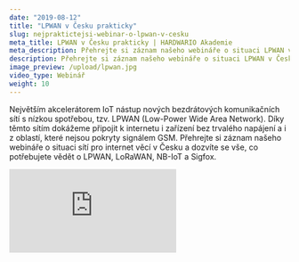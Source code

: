 ```yaml
---
date: "2019-08-12"
title: "LPWAN v Česku prakticky"
slug: nejpraktictejsi-webinar-o-lpwan-v-cesku
meta_title: LPWAN v Česku prakticky | HARDWARIO Akademie
meta_description: Přehrejte si záznam našeho webináře o situaci LPWAN v Česku a dozvíte se vše, co potřebujete vědět o LoRaWAN, NB-IoT a Sigfox.
description: Přehrejte si záznam našeho webináře o situaci LPWAN v Česku a dozvíte se vše, co potřebujete vědět o LoRaWAN, NB-IoT a Sigfox.
image_preview: /upload/lpwan.jpg
video_type: Webinář
weight: 10
---
```


Největším akcelerátorem IoT nástup nových bezdrátových komunikačních sítí s nízkou spotřebou, tzv. LPWAN (Low-Power Wide Area Network). Díky těmto sítím dokážeme připojit k internetu i zařízení bez trvalého napájení a i z oblastí, které nejsou pokryty signálem GSM. Přehrejte si záznam našeho webináře o situaci sítí pro internet věcí v Česku a dozvíte se vše, co potřebujete vědět o LPWAN, LoRaWAN, NB-IoT a Sigfox.

<div class = "video-container">
<iframe src="https://www.youtube.com/embed/4AWMimNxYjs?modestbranding=1&amp;showinfo=0&amp;rel=0&amp;html5=1&amp;widgetid=2" frameborder="0" allow="accelerometer; autoplay; encrypted-media; gyroscope; picture-in-picture" allowfullscreen></iframe>
</div>
